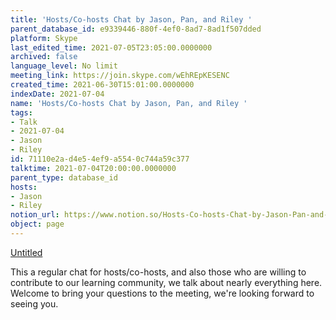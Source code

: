 ```yaml
---
title: 'Hosts/Co-hosts Chat by Jason, Pan, and Riley '
parent_database_id: e9339446-880f-4ef0-8ad7-8ad1f507dded
platform: Skype
last_edited_time: 2021-07-05T23:05:00.0000000
archived: false
language_level: No limit
meeting_link: https://join.skype.com/wEhREpKESENC
created_time: 2021-06-30T15:01:00.0000000
indexDate: 2021-07-04
name: 'Hosts/Co-hosts Chat by Jason, Pan, and Riley '
tags:
- Talk
- 2021-07-04
- Jason
- Riley
id: 71110e2a-d4e5-4ef9-a554-0c744a59c377
talktime: 2021-07-04T20:00:00.0000000
parent_type: database_id
hosts:
- Jason
- Riley
notion_url: https://www.notion.so/Hosts-Co-hosts-Chat-by-Jason-Pan-and-Riley-71110e2ad4e54ef9a5540c744a59c377
object: page
---
```




[Untitled](https://www.notion.so/d637a27eb33f44cbb92a56c3359cc567)   

This a regular chat for hosts/co-hosts, and also those who are willing to contribute to our learning community, we talk about nearly everything here. Welcome to bring your questions to the meeting, we're looking forward to seeing you.


